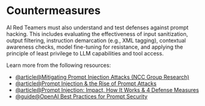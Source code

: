 # Countermeasures

AI Red Teamers must also understand and test defenses against prompt hacking. This includes evaluating the effectiveness of input sanitization, output filtering, instruction demarcation (e.g., XML tagging), contextual awareness checks, model fine-tuning for resistance, and applying the principle of least privilege to LLM capabilities and tool access.

Learn more from the following resources:

- [@article@Mitigating Prompt Injection Attacks (NCC Group Research)](https://research.nccgroup.com/2023/12/01/mitigating-prompt-injection-attacks/)
- [@article@Prompt Injection & the Rise of Prompt Attacks](https://www.lakera.ai/blog/guide-to-prompt-injection)
- [@article@Prompt Injection: Impact, How It Works & 4 Defense Measures](https://www.tigera.io/learn/guides/llm-security/prompt-injection/)
- [@guide@OpenAI Best Practices for Prompt Security](https://platform.openai.com/docs/guides/prompt-engineering/strategy-write-clear-instructions)
